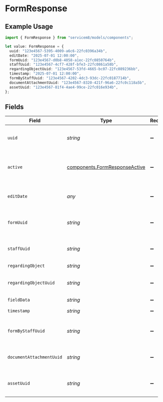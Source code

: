 # FormResponse

## Example Usage

```typescript
import { FormResponse } from "servicem8/models/components";

let value: FormResponse = {
  uuid: "123e4567-5395-4009-a6c6-22fc0396a34b",
  editDate: "2025-07-01 12:00:00",
  formUuid: "123e4567-d0b8-4058-a1ec-22fc0850764b",
  staffUuid: "123e4567-4cf7-428f-bfe3-22fc0861a58b",
  regardingObjectUuid: "123e4567-53fd-4665-bc07-22fc089236bb",
  timestamp: "2025-07-01 12:00:00",
  formByStaffUuid: "123e4567-4202-4dc3-93dc-22fc0187714b",
  documentAttachmentUuid: "123e4567-8320-421f-96a6-22fc0c118a5b",
  assetUuid: "123e4567-81f4-4ae4-99ce-22fc016e934b",
};
```

## Fields

| Field                                                                          | Type                                                                           | Required                                                                       | Description                                                                    | Example                                                                        |
| ------------------------------------------------------------------------------ | ------------------------------------------------------------------------------ | ------------------------------------------------------------------------------ | ------------------------------------------------------------------------------ | ------------------------------------------------------------------------------ |
| `uuid`                                                                         | *string*                                                                       | :heavy_minus_sign:                                                             | Unique identifier for this record                                              | 123e4567-5395-4009-a6c6-22fc0396a34b                                           |
| `active`                                                                       | [components.FormResponseActive](../../models/components/formresponseactive.md) | :heavy_minus_sign:                                                             | Record active/deleted flag.  Valid values are [0,1]                            |                                                                                |
| `editDate`                                                                     | *any*                                                                          | :heavy_minus_sign:                                                             | Timestamp at which record was last modified                                    | 2025-07-01 12:00:00                                                            |
| `formUuid`                                                                     | *string*                                                                       | :heavy_minus_sign:                                                             | N/A                                                                            | 123e4567-d0b8-4058-a1ec-22fc0850764b                                           |
| `staffUuid`                                                                    | *string*                                                                       | :heavy_minus_sign:                                                             | N/A                                                                            | 123e4567-4cf7-428f-bfe3-22fc0861a58b                                           |
| `regardingObject`                                                              | *string*                                                                       | :heavy_minus_sign:                                                             | N/A                                                                            |                                                                                |
| `regardingObjectUuid`                                                          | *string*                                                                       | :heavy_minus_sign:                                                             | N/A                                                                            | 123e4567-53fd-4665-bc07-22fc089236bb                                           |
| `fieldData`                                                                    | *string*                                                                       | :heavy_minus_sign:                                                             | N/A                                                                            |                                                                                |
| `timestamp`                                                                    | *string*                                                                       | :heavy_minus_sign:                                                             | N/A                                                                            | 2025-07-01 12:00:00                                                            |
| `formByStaffUuid`                                                              | *string*                                                                       | :heavy_minus_sign:                                                             | N/A                                                                            | 123e4567-4202-4dc3-93dc-22fc0187714b                                           |
| `documentAttachmentUuid`                                                       | *string*                                                                       | :heavy_minus_sign:                                                             | N/A                                                                            | 123e4567-8320-421f-96a6-22fc0c118a5b                                           |
| `assetUuid`                                                                    | *string*                                                                       | :heavy_minus_sign:                                                             | N/A                                                                            | 123e4567-81f4-4ae4-99ce-22fc016e934b                                           |